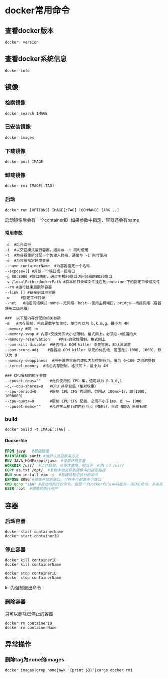 # docker常用命令

## 查看docker版本

```shell
docker  version
```

## 查看docker系统信息

```docker
docker info
```



## 镜像



### 检索镜像

```shell
docker search IMAGE
```



### 已安装镜像

```
docker images
```



### 下载镜像

```shell
docker pull IMAGE
```



### 卸载镜像

```
docker rmi IMAGE[:TAG]
```



### 启动

```shell
docker run [OPTIONS] IMAGE[:TAG] [COMMAND] [ARG...]
```

启动镜像后会有一个containerID ,如果参数中指定，容器还会有name 

#### 常用参数

```shell
-d  #后台运行
-i  #以交互模式运行容器，通常与 -t 同时使用
-t  #为容器重新分配一个伪输入终端，通常与 -i 同时使用
-e  #为容器指定环境变量
--name containerName  #为容器指定一个名称
--expose=[] #开放一个端口或一组端口
-p 80:8080 #端口映射，通过主机80端口访问容器的8080端口
-v /localPath:/dockerPath #将本机目录或文件挂在到container下的指定目录或文件
--rm #运行结束后删除容器
--link [] #链接到其他容器
-w     #指定工作目录
--net   #指定网络模式 none--无网络，host--使用主机端口，bridge--桥接网络（容器使用二级网络）

###  以下是内存分配的相关参数
-m   #内存限制，格式是数字加单位，单位可以为 b,k,m,g。最小为 4M
--memory #同 -m
--memory-swap #	内存+交换分区大小总限制。格式同上。必须必-m设置的大
--memory-reservation	#内存的软性限制。格式同上
--oom-kill-disable	#是否阻止 OOM killer 杀死容器，默认没设置
--oom-score-adj	   #容器被 OOM killer 杀死的优先级，范围是[-1000, 1000]，默认为 0
--memory-swappiness	 #用于设置容器的虚拟内存控制行为。值为 0~100 之间的整数
--kernel-memory	 #核心内存限制。格式同上，最小为 4M

### CPU限制的相关参数
--cpuset-cpus=""	#允许使用的 CPU 集，值可以为 0-3,0,1
-c,--cpu-shares=0	#CPU 共享权值（相对权重）
--cpu-period=0	    #限制 CPU CFS 的周期，范围从 100ms~1s，即[1000, 1000000]
--cpu-quota=0	    #限制 CPU CFS 配额，必须不小于1ms，即 >= 1000
--cpuset-mems=""	#允许在上执行的内存节点（MEMs），只对 NUMA 系统有效
```



### build

```shell
docker build -t IMAGE[:TAG] .
```

#### Dockerfile

```dockerfile
FROM java   #基础镜像
MAINTAINER sunft #维护人员及联系方式
ENV JAVA_HOME=/opt/java  #设置环境变量
WORKDIR /usr/  #工作目录，可多次使用，相当于  RUN cd /usr/
COPY aa.txt /opt/  #复制本地文件到镜像中的指定路径
RUN yum install vim -y  #构建过程中执行的命令
EXPOSE 8080 #镜像开放的端口，可在多行配置多个端口
CMD echo "aaa" #启动时执行的命令，但是一个Dockerfile中只能有一条CMD命令，多条则只执行最后一条CMD
USER root  #镜像的执行用户
```



## 容器

### 启动容器

```shell
docker start containerName
docker start containerID
```



### 停止容器

```
docker kill containerID
docker kill containerName

docker stop containerID
docker stop containerName
```

kill为强制退出命令

### 删除容器

只可以删除已停止的容器

```shell
docker rm containerID
docker rm containerName
```

## 异常操作

### 删除tag为none的images

```shell
docker images|grep none|awk '{print $3}'|xargs docker rmi
```



